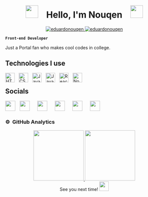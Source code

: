 <h1 align="center"><img height="40" src="https://cdn3.emoji.gg/emojis/7471-parrotportal1.gif">ㅤHello, I'm Nouqenㅤ<img height="40" src="https://cdn3.emoji.gg/emojis/7546-parrotportal2.gif"></h1>

<p align="center">
	<a href="https://github.com/eduardonouqen">
		<img src="https://komarev.com/ghpvc/?username=eduardonouqen&label=Profile%20views&color=0e75b6&style=flat" alt="eduardonouqen" />
	</a>
	<a href="https://github.com/eduardonouqen">
		<img src="https://img.shields.io/github/followers/eduardonouqen?label=Followers" alt="eduardonouqen" />
	</a>
</p>

**`Front-end Developer`**

Just a Portal fan who makes cool codes in college.


## Technologies I use
<img align="left" alt="HTML" width="30px" style="padding-right:10px;" src="https://cdn.jsdelivr.net/gh/devicons/devicon/icons/html5/html5-plain.svg" />
<img align="left" alt="CSS" width="30px" style="padding-right:10px;" src="https://cdn.jsdelivr.net/gh/devicons/devicon/icons/css3/css3-plain.svg" />
<img align="left" alt="JavaScript" width="30px" style="padding-right:10px;" src="https://cdn.jsdelivr.net/gh/devicons/devicon/icons/javascript/javascript-plain.svg" />
<img align="left" alt="JavaScript" width="30px" style="padding-right:10px;" src="https://cdn.jsdelivr.net/gh/devicons/devicon/icons/java/java-plain.svg" />
<img align="left" alt="React" width="30px" style="padding-right:10px;" src="https://cdn.jsdelivr.net/gh/devicons/devicon/icons/react/react-original.svg" />
<img align="left" alt="NodeJS" width="30px" style="padding-right:10px;" src="https://cdn.jsdelivr.net/gh/devicons/devicon/icons/nodejs/nodejs-original.svg" />
<br />


## Socials

<p align="left"> <a href="https://discord.com/users/Nouqen#3318" target="_blank" rel="noreferrer"><img src="https://raw.githubusercontent.com/danielcranney/readme-generator/main/public/icons/socials/discord.svg" width="32" height="32" style="padding-right:10px;" /></a> <a href="https://www.facebook.com/eduardo.defrancagonzales" target="_blank" rel="noreferrer" style="padding-right:10px;"><img src="https://raw.githubusercontent.com/danielcranney/readme-generator/main/public/icons/socials/facebook.svg" width="32" height="32" style="padding-right:10px;"/></a> <a href="https://www.github.com/eduardonouqen" target="_blank" rel="noreferrer" style="padding-right:10px;"><img src="https://raw.githubusercontent.com/danielcranney/readme-generator/main/public/icons/socials/github.svg" width="32" height="32" style="padding-right:10px;"/></a> <a href="http://www.instagram.com/nouqen" target="_blank" rel="noreferrer" style="padding-right:10px;"><img src="https://raw.githubusercontent.com/danielcranney/readme-generator/main/public/icons/socials/instagram.svg" width="32" height="32" style="padding-right:10px;"/></a> <a href="https://www.linkedin.com/in/eduardo-de-frança-gonzalez" target="_blank" rel="noreferrer" style="padding-right:10px;"><img src="https://raw.githubusercontent.com/danielcranney/readme-generator/main/public/icons/socials/linkedin.svg" width="32" height="32" style="padding-right:10px;"/></a> <a href="https://www.youtube.com/c/Nouqen" target="_blank" rel="noreferrer" style="padding-right:10px;"><img src="https://raw.githubusercontent.com/danielcranney/readme-generator/main/public/icons/socials/youtube.svg" width="32" height="32" style="padding-right:10px;"/></a></p>


### ⚙️ &nbsp;GitHub Analytics

<div align="center" style="display: flex; justify-content: center; flex-wrap: wrap;">
  <a href="https://github.com/eduardonouqen">
    <img height="160em" src="https://github-readme-stats-eight-theta.vercel.app/api?username=eduardonouqen&show_icons=true&theme=algolia&include_all_commits=true&count_private=true"/>
    <img height="160em" src="https://github-readme-stats-eight-theta.vercel.app/api/top-langs/?username=eduardonouqen&layout=compact&langs_count=8&theme=algolia&include_all_commits=true&count_private=true"/>
  </a>
</div>

<div align="center">
See you next time!
<img src="https://cdn3.emoji.gg/emojis/3514_bcportalhi.png" width="30" height="30"/>  
</div>
